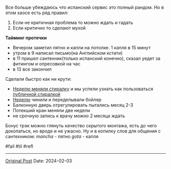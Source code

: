 Все больше убеждаюсь что испанский сервис это полный рандом. Но в этом хаосе есть ряд правил:
1. Если не критичная проблема то можно ждать и гадать
2. Если критично то сделают мухой

**Тайминг протечки**
- Вечером заметил пятно и капли на потолке. 1 капля в 15 минут
- утром в 9 написал письмо(на Английском кстати)
- в 11 пришел сантехник(только испанский конечно), сказал уедет за фитингом и опресовкой на час
- в 13 все закончил

Сделали быстро как ни крути:
- [Неделю меняли стиралку](467.md)  и мы успели узнать как пользоваться [публичной стиралкой ](455.md)
- [Неделю](272.md) чинили и переделывали бойлер 
- Балконную дверь отрегулировать пытались месяц 2-3
- Потекший кран меняли две недели
- не срочную запись к врачу можно 2 месяца ждать

Бонус трэк можно глянуть качество скрытого монтажа, есть до чего докопаться, но вроде и не ужасно. Ну и в копилку слов для общения с сантехником:
*mancha* - пятно
*gota* - капля

#fail #til #refl

---
[Original Post](https://t.me/lev2tarragona/1897)
Date: 2024-02-03
